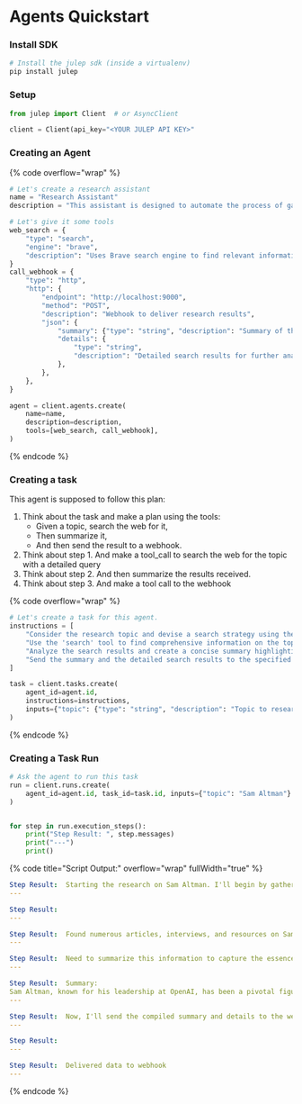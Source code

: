 # Agents Quickstart

### Install SDK

```bash
# Install the julep sdk (inside a virtualenv)
pip install julep
```

### Setup

```python
from julep import Client  # or AsyncClient

client = Client(api_key="<YOUR JULEP API KEY>"
```

### Creating an Agent

{% code overflow="wrap" %}
```python
# Let's create a research assistant
name = "Research Assistant"
description = "This assistant is designed to automate the process of gathering, summarizing, and delivering research on specific topics using web searches and webhooks to integrate with other systems."

# Let's give it some tools
web_search = {
    "type": "search",
    "engine": "brave",
    "description": "Uses Brave search engine to find relevant information on the web.",
}
call_webhook = {
    "type": "http",
    "http": {
        "endpoint": "http://localhost:9000",
        "method": "POST",
        "description": "Webhook to deliver research results",
        "json": {
            "summary": {"type": "string", "description": "Summary of the research"},
            "details": {
                "type": "string",
                "description": "Detailed search results for further analysis",
            },
        },
    },
}

agent = client.agents.create(
    name=name,
    description=description,
    tools=[web_search, call_webhook],
)
```
{% endcode %}

### Creating a task

This agent is supposed to follow this plan:

1. Think about the task and make a plan using the tools:
   * Given a topic, search the web for it,
   * Then summarize it,
   * And then send the result to a webhook.
2. Think about step 1. And make a tool\_call to search the web for the topic with a detailed query
3. Think about step 2. And then summarize the results received.
4. Think about step 3. And make a tool call to the webhook

{% code overflow="wrap" %}
```python
# Let's create a task for this agent.
instructions = [
    "Consider the research topic and devise a search strategy using the provided tools.",
    "Use the 'search' tool to find comprehensive information on the topic from various web sources.",
    "Analyze the search results and create a concise summary highlighting the key points.",
    "Send the summary and the detailed search results to the specified webhook endpoint for integration into our system.",
]

task = client.tasks.create(
    agent_id=agent.id,
    instructions=instructions,
    inputs={"topic": {"type": "string", "description": "Topic to research"}},
)
```
{% endcode %}

### Creating a Task Run

```python
# Ask the agent to run this task
run = client.runs.create(
    agent_id=agent.id, task_id=task.id, inputs={"topic": "Sam Altman"}
)


for step in run.execution_steps():
    print("Step Result: ", step.messages)
    print("---")
    print()

```

{% code title="Script Output:" overflow="wrap" fullWidth="true" %}
```yaml
Step Result:  Starting the research on Sam Altman. I'll begin by gathering information from various sources on the web.
---

Step Result:  
---

Step Result:  Found numerous articles, interviews, and resources on Sam Altman, including his role at OpenAI, investments, and insights into technology and entrepreneurship.
---

Step Result:  Need to summarize this information to capture the essence of Sam Altman's impact.
---

Step Result:  Summary:
Sam Altman, known for his leadership at OpenAI, has been a pivotal figure in the tech industry, driving innovation and supporting startups. His insights on entrepreneurship and the future of AI have influenced a wide audience.
---

Step Result:  Now, I'll send the compiled summary and details to the webhook.
---

Step Result:  
---

Step Result:  Delivered data to webhook
---
```
{% endcode %}
